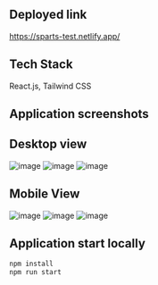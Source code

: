## Deployed link
https://sparts-test.netlify.app/
## Tech Stack
React.js, Tailwind CSS 
## Application screenshots
## Desktop view
![image](https://github.com/kkalyankumar9/sparts/assets/112814583/c37d81f6-666d-48cf-924c-acb67456b2ae)
![image](https://github.com/kkalyankumar9/sparts/assets/112814583/715190fe-1958-4a4d-9acc-738c2176c6cc)
![image](https://github.com/kkalyankumar9/sparts/assets/112814583/87e51f0b-bae6-444b-ae96-3e31ebae6f89)
## Mobile View
![image](https://github.com/kkalyankumar9/sparts/assets/112814583/9f56ed6e-d84e-42cf-af25-555d2847e3dd)
![image](https://github.com/kkalyankumar9/sparts/assets/112814583/577b7705-d71c-4359-86f7-dccc14f92715)
![image](https://github.com/kkalyankumar9/sparts/assets/112814583/6144e1fc-0355-4a6d-9784-cfbb2899ebf6)

## Application start locally
```sh
npm install 
npm run start
